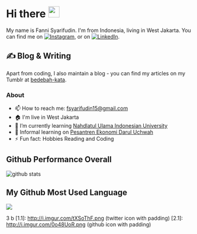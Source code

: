 # Hi there <img src="https://raw.githubusercontent.com/MartinHeinz/MartinHeinz/master/wave.gif" width="30px">


<!--**fs-15/fs-15** is a ✨ _special_ ✨ repository because its `README.md` (this file) appears on your GitHub profile. 
Here are some ideas to get you started:-->

My name is Fanni Syarifudin. I'm from Indonesia, living in West Jakarta. You can find me on [![Instagram][1.2]][1],  or on [![LinkedIn][3.2]][3].

## &#x270d; Blog & Writing

Apart from coding, I also maintain a blog - you can find my articles on my Tumblr at [bedebah-kata](https://bedebah-kata.tumblr).
### About
- 📫 How to reach me: fsyarifudin15@gmail.com
- 🏠 I'm live in West Jakarta
- 🏫 I’m currently learning [Nahdlatul Ulama Indonesian University](https://unusia.ac.id)
- 🏬 Informal learning on [Pesantren Ekonomi Darul Uchwah](https://hobindonesia.id)
- ⚡ Fun fact: Hobbies Reading and Coding

## Github Performance Overall

![github stats](https://github-readme-stats.vercel.app/api?username=fs-15&show_icons=true)

## My Github Most Used Language

<img src="https://github-readme-stats.vercel.app/api/top-langs/?username=fs-15&theme=vue">











<!-- links to social media icons -->

<!-- icons with padding -->
3 b
[1.1]: http://i.imgur.com/tXSoThF.png (twitter icon with padding)
[2.1]: http://i.imgur.com/0o48UoR.png (github icon with padding)

<!-- icons without padding -->

[1.2]: http://i.imgur.com/wWzX9uB.png (twitter icon without padding)
[2.2]: http://i.imgur.com/9I6NRUm.png (github icon without padding)
[3.2]: https://raw.githubusercontent.com/MartinHeinz/MartinHeinz/master/linkedin-3-16.png (LinkedIn icon without padding)


<!-- links to your social media accounts -->

[1]: https://twitter.com/syarifudin_fa
[2]: https://instagram.com/syarifudin_fa
[3]: https://www.linkedin.com/in/fanni-syarifudin-015/


<!-- Resources -->
<!-- Icons: https://simpleicons.org/ -->
<!-- GitHub Stats: https://github.com/anuraghazra/github-readme-stats -->
<!-- Emojis: https://emojipedia.org/emoji/ -->
<!-- HTML Emojis: https://www.fileformat.info/index.htm -->
<!-- Shields: https://shields.io/ -->
<!-- Awesome GitHub Profile README: https://github.com/abhisheknaiidu/awesome-github-profile-readme -->

